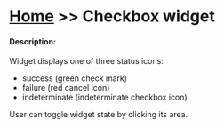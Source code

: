 # [Home](/cogboard/) >> Checkbox widget

#### Description:

Widget displays one of three status icons:

- success (green check mark)
- failure (red cancel icon)
- indeterminate (indeterminate checkbox icon)

User can toggle widget state by clicking its area.
